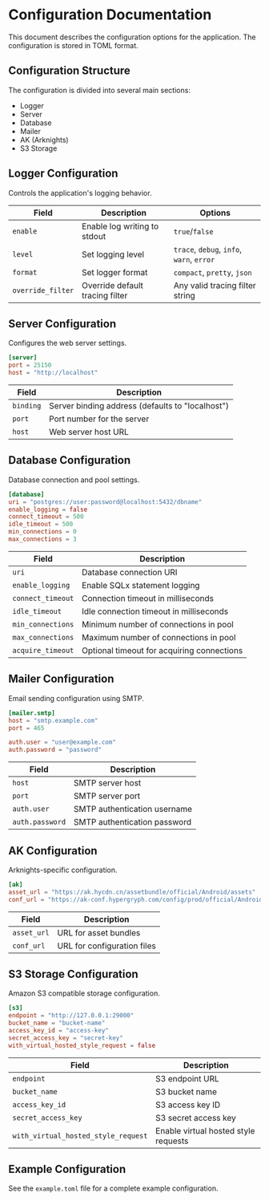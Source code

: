 # Configuration Documentation

This document describes the configuration options for the application. The configuration is stored in TOML format.

## Configuration Structure

The configuration is divided into several main sections:

- Logger
- Server
- Database
- Mailer
- AK (Arknights)
- S3 Storage

## Logger Configuration

Controls the application's logging behavior.

| Field             | Description                     | Options                                   |
| ----------------- | ------------------------------- | ----------------------------------------- |
| `enable`          | Enable log writing to stdout    | `true`/`false`                            |
| `level`           | Set logging level               | `trace`, `debug`, `info`, `warn`, `error` |
| `format`          | Set logger format               | `compact`, `pretty`, `json`               |
| `override_filter` | Override default tracing filter | Any valid tracing filter string           |

## Server Configuration

Configures the web server settings.

```toml
[server]
port = 25150
host = "http://localhost"
```

| Field     | Description                                      |
| --------- | ------------------------------------------------ |
| `binding` | Server binding address (defaults to "localhost") |
| `port`    | Port number for the server                       |
| `host`    | Web server host URL                              |

## Database Configuration

Database connection and pool settings.

```toml
[database]
uri = "postgres://user:password@localhost:5432/dbname"
enable_logging = false
connect_timeout = 500
idle_timeout = 500
min_connections = 0
max_connections = 3
```

| Field             | Description                                |
| ----------------- | ------------------------------------------ |
| `uri`             | Database connection URI                    |
| `enable_logging`  | Enable SQLx statement logging              |
| `connect_timeout` | Connection timeout in milliseconds         |
| `idle_timeout`    | Idle connection timeout in milliseconds    |
| `min_connections` | Minimum number of connections in pool      |
| `max_connections` | Maximum number of connections in pool      |
| `acquire_timeout` | Optional timeout for acquiring connections |

## Mailer Configuration

Email sending configuration using SMTP.

```toml
[mailer.smtp]
host = "smtp.example.com"
port = 465

auth.user = "user@example.com"
auth.password = "password"
```

| Field           | Description                  |
| --------------- | ---------------------------- |
| `host`          | SMTP server host             |
| `port`          | SMTP server port             |
| `auth.user`     | SMTP authentication username |
| `auth.password` | SMTP authentication password |

## AK Configuration

Arknights-specific configuration.

```toml
[ak]
asset_url = "https://ak.hycdn.cn/assetbundle/official/Android/assets"
conf_url = "https://ak-conf.hypergryph.com/config/prod/official/Android"
```

| Field       | Description                 |
| ----------- | --------------------------- |
| `asset_url` | URL for asset bundles       |
| `conf_url`  | URL for configuration files |

## S3 Storage Configuration

Amazon S3 compatible storage configuration.

```toml
[s3]
endpoint = "http://127.0.0.1:29000"
bucket_name = "bucket-name"
access_key_id = "access-key"
secret_access_key = "secret-key"
with_virtual_hosted_style_request = false
```

| Field                               | Description                          |
| ----------------------------------- | ------------------------------------ |
| `endpoint`                          | S3 endpoint URL                      |
| `bucket_name`                       | S3 bucket name                       |
| `access_key_id`                     | S3 access key ID                     |
| `secret_access_key`                 | S3 secret access key                 |
| `with_virtual_hosted_style_request` | Enable virtual hosted style requests |

## Example Configuration

See the `example.toml` file for a complete example configuration.
